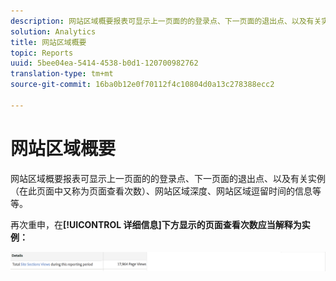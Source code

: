```yaml
---
description: 网站区域概要报表可显示上一页面的的登录点、下一页面的退出点、以及有关实例（在此页面中又称为页面查看次数）、网站区域深度、网站区域逗留时间的信息等等。
solution: Analytics
title: 网站区域概要
topic: Reports
uuid: 5bee04ea-5414-4538-b0d1-120700982762
translation-type: tm+mt
source-git-commit: 16ba0b12e0f70112f4c10804d0a13c278388ecc2

---
```



# 网站区域概要

网站区域概要报表可显示上一页面的的登录点、下一页面的退出点、以及有关实例（在此页面中又称为页面查看次数）、网站区域深度、网站区域逗留时间的信息等等。

再次重申，在&#x200B;**[!UICONTROL 详细信息]下方显示的页面查看次数应当解释为实例：**

![](assets/site_sec_summ.png)

